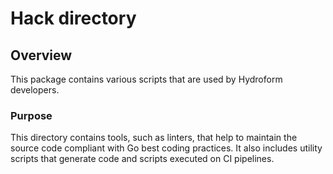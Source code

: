 # Hack directory

## Overview

This package contains various scripts that are used by Hydroform developers.

### Purpose

This directory contains tools, such as linters, that help to maintain the source code compliant with Go best coding practices. It also includes utility scripts that generate code and scripts executed on CI pipelines.
